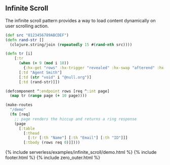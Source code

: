 ## Infinite Scroll

The infinite scroll pattern provides a way to load content dynamically on user scrolling action.

```clojure
(def src "0123456789ABCDEF")
(defn rand-str []
  (clojure.string/join (repeatedly 15 #(rand-nth src))))

(defn tr [i]
    [:tr
      (when (= 9 (mod i 10))
        {:hx-get "rows" :hx-trigger "revealed" :hx-swap "afterend" :hx-vals (json {:page (inc i)})})
      [:td "Agent Smith"]
      [:td (str "void" i "@null.org")]
      [:td (rand-str)]])

(defcomponent ^:endpoint rows [req ^:int page]
  (map tr (range page (+ 10 page))))

(make-routes
  "/demo"
  (fn [req]
    ;; page renders the hiccup and returns a ring response
    (page
      [:table
        [:thead
          [:tr [:th "Name"] [:th "Email"] [:th "ID"]]]
        [:tbody (rows req 0)]])))
```

{% include serverless/examples/infinite_scroll/demo.html %}
{% include footer.html %}
{% include zero_outer.html %}